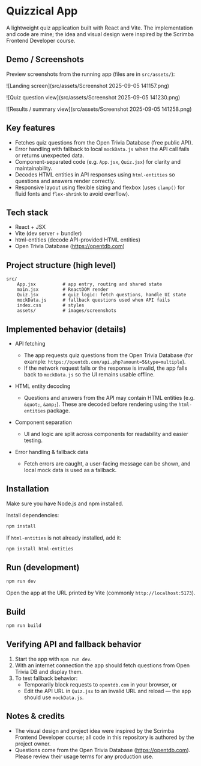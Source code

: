 # Quizzical App

A lightweight quiz application built with React and Vite. The implementation and code are mine; the idea and visual design were inspired by the Scrimba Frontend Developer course.

## Demo / Screenshots
Preview screenshots from the running app (files are in `src/assets/`):

![Landing screen](src/assets/Screenshot 2025-09-05 141157.png)

![Quiz question view](src/assets/Screenshot 2025-09-05 141230.png)

![Results / summary view](src/assets/Screenshot 2025-09-05 141258.png)

## Key features
- Fetches quiz questions from the Open Trivia Database (free public API).
- Error handling with fallback to local `mockData.js` when the API call fails or returns unexpected data.
- Component-separated code (e.g. `App.jsx`, `Quiz.jsx`) for clarity and maintainability.
- Decodes HTML entities in API responses using `html-entities` so questions and answers render correctly.
- Responsive layout using flexible sizing and flexbox (uses `clamp()` for fluid fonts and `flex-shrink` to avoid overflow).

## Tech stack
- React + JSX
- Vite (dev server + bundler)
- html-entities (decode API-provided HTML entities)
- Open Trivia Database (https://opentdb.com)

## Project structure (high level)
```
src/
	App.jsx          # app entry, routing and shared state
	main.jsx         # ReactDOM render
	Quiz.jsx         # quiz logic: fetch questions, handle UI state
	mockData.js      # fallback questions used when API fails
	index.css        # styles
	assets/          # images/screenshots
```

## Implemented behavior (details)

- API fetching
	- The app requests quiz questions from the Open Trivia Database (for example: `https://opentdb.com/api.php?amount=5&type=multiple`).
	- If the network request fails or the response is invalid, the app falls back to `mockData.js` so the UI remains usable offline.

- HTML entity decoding
	- Questions and answers from the API may contain HTML entities (e.g. `&quot;`, `&amp;`). These are decoded before rendering using the `html-entities` package.

- Component separation
	- UI and logic are split across components for readability and easier testing.

- Error handling & fallback data
	- Fetch errors are caught, a user-facing message can be shown, and local mock data is used as a fallback.

## Installation
Make sure you have Node.js and npm installed.

Install dependencies:

```bash
npm install
```

If `html-entities` is not already installed, add it:

```bash
npm install html-entities
```

## Run (development)

```bash
npm run dev
```

Open the app at the URL printed by Vite (commonly `http://localhost:5173`).

## Build

```bash
npm run build
```

## Verifying API and fallback behavior
1. Start the app with `npm run dev`.
2. With an internet connection the app should fetch questions from Open Trivia DB and display them.
3. To test fallback behavior:
	 - Temporarily block requests to `opentdb.com` in your browser, or
	 - Edit the API URL in `Quiz.jsx` to an invalid URL and reload — the app should use `mockData.js`.

## Notes & credits
- The visual design and project idea were inspired by the Scrimba Frontend Developer course; all code in this repository is authored by the project owner.
- Questions come from the Open Trivia Database (https://opentdb.com). Please review their usage terms for any production use.

